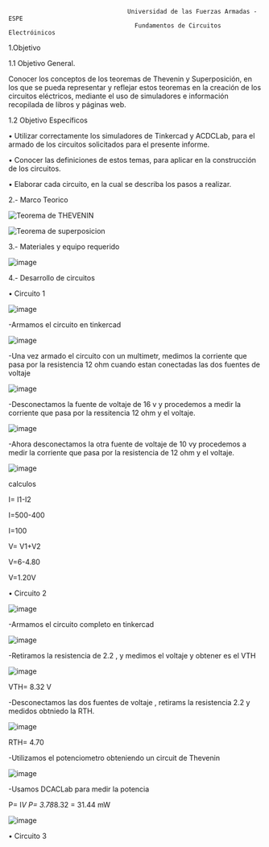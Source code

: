                                      Universidad de las Fuerzas Armadas - ESPE
                                       Fundamentos de Circuitos Electróinicos
    
1.Objetivo

1.1 Objetivo General.

Conocer los conceptos de los teoremas de Thevenin y Superposición, en los que se pueda representar y reflejar estos teoremas en la creación de los circuitos eléctricos, mediante el uso de simuladores e información recopilada de libros y páginas web.

1.2 Objetivo Específicos

•	Utilizar correctamente los simuladores de Tinkercad y ACDCLab, para el armado de los circuitos solicitados para el presente informe.

•	Conocer las definiciones de estos temas, para aplicar en la construcción de los circuitos. 

•	Elaborar cada circuito, en la cual se describa los pasos a realizar.

2.- Marco Teorico

![Teorema de THEVENIN](https://user-images.githubusercontent.com/105687213/184745013-bd99e0c0-d05e-4181-9475-20091b96038d.jpg)


![Teorema de superposicion](https://user-images.githubusercontent.com/105687213/184752781-e92af4d7-106c-43c0-bb26-18577d982c98.jpg)

3.- Materiales y equipo requerido

![image](https://user-images.githubusercontent.com/105687213/184734231-5eed4454-88ec-4db0-9166-7611d8ed31fb.png)

4.- Desarrollo de circuitos

• Circuito 1

![image](https://user-images.githubusercontent.com/105687213/184781705-0f16fbc0-b971-4ae1-a868-58b71ba404c4.png)

-Armamos el circuito  en tinkercad 

![image](https://user-images.githubusercontent.com/105687213/184780599-46f79b6e-1f7a-4d1f-804f-516fbb399937.png)

-Una vez armado el circuito con un multimetr, medimos la corriente que pasa  por la  resistencia 12 ohm cuando estan conectadas las dos fuentes de voltaje

![image](https://user-images.githubusercontent.com/105687213/184783274-61d1b2b3-477e-4773-90bd-ab38ab1dc02e.png)


-Desconectamos la fuente de voltaje de 16 v y procedemos a medir la corriente  que pasa por la ressitencia 12 ohm y el voltaje.

![image](https://user-images.githubusercontent.com/105687213/184783641-9110d40f-496c-4f4b-819c-b93c8e05fefb.png)

-Ahora desconectamos la otra fuente de voltaje de 10 vy procedemos a medir la corriente que pasa por la resistencia de 12 ohm y el voltaje.

![image](https://user-images.githubusercontent.com/105687213/184783834-aeed8996-8a6a-4e52-9f14-e102e78d0d85.png)

calculos

I= I1-I2

I=500-400

I=100

V= V1+V2

V=6-4.80

V=1.20V

• Circuito 2

![image](https://user-images.githubusercontent.com/105687213/184783895-7bca7ce9-56f3-42dd-9cd0-3029008ecc5a.png)

-Armamos el circuito completo en tinkercad

![image](https://user-images.githubusercontent.com/105687213/184785132-5076bb20-14e3-479b-968c-237b8a3614bc.png)

-Retiramos la resistencia de  2.2 , y medimos el voltaje y obtener es el VTH

![image](https://user-images.githubusercontent.com/105687213/184785551-797a3d71-7103-494c-85eb-d31b1f3831c9.png)

VTH= 8.32 V

-Desconectamos las dos fuentes de voltaje , retirams la resistencia 2.2 y medidos obtniedo la RTH.

![image](https://user-images.githubusercontent.com/105687213/184785832-b209e1d9-16bb-4237-a089-d686e42484ad.png)

RTH= 4.70

-Utilizamos el potenciometro obteniendo un circuit de Thevenin

![image](https://user-images.githubusercontent.com/105687213/184787107-81fb604b-0db3-43b1-9f4a-13f012b27b7a.png)

-Usamos  DCACLab para medir la potencia

P= I*V
P= 3.78*8.32 = 31.44 mW

![image](https://user-images.githubusercontent.com/105687213/184790860-7e32090f-0e45-4b8f-9dc5-a7f250648295.png)

• Circuito 3
